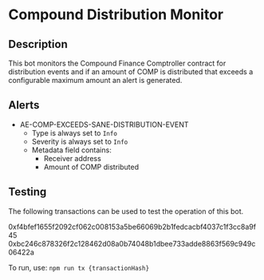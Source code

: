 # Compound Distribution Monitor

## Description

This bot monitors the Compound Finance Comptroller contract for distribution events and
if an amount of COMP is distributed that exceeds a configurable maximum amount an alert is generated.

## Alerts

<!-- -->
- AE-COMP-EXCEEDS-SANE-DISTRIBUTION-EVENT
  - Type is always set to `Info`
  - Severity is always set to `Info`
  - Metadata field contains:
    - Receiver address
    - Amount of COMP distributed

## Testing

The following transactions can be used to test the operation of this bot.

0xf4bfef1655f2092cf062c008153a5be66069b2b1fedcacbf4037c1f3cc8a9f45
0xbc246c878326f2c128462d08a0b74048b1dbee733adde8863f569c949c06422a

To run, use:
`npm run tx {transactionHash}`